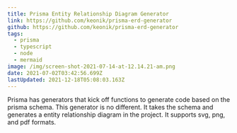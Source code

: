 ```yaml
---
title: Prisma Entity Relationship Diagram Generator
link: https://github.com/keonik/prisma-erd-generator
github: https://github.com/keonik/prisma-erd-generator
tags:
  - prisma
  - typescript
  - node
  - mermaid
image: /img/screen-shot-2021-07-14-at-12.14.21-am.png
date: 2021-07-02T03:42:56.699Z
lastUpdated: 2021-12-18T05:08:03.163Z
---
```

Prisma has generators that kick off functions to generate code based on the prisma schema. This generator is no different. It takes the schema and generates a entity relationship diagram in the project. It supports svg, png, and pdf formats.